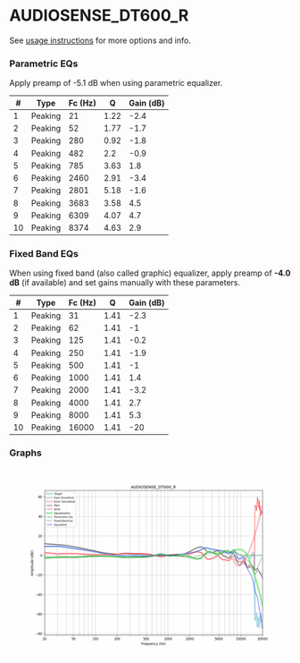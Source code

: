 # AUDIOSENSE_DT600_R
See [usage instructions](https://github.com/jaakkopasanen/AutoEq#usage) for more options and info.

### Parametric EQs
Apply preamp of -5.1 dB when using parametric equalizer.

|   # | Type    |   Fc (Hz) |    Q |   Gain (dB) |
|-----|---------|-----------|------|-------------|
|   1 | Peaking |        21 | 1.22 |        -2.4 |
|   2 | Peaking |        52 | 1.77 |        -1.7 |
|   3 | Peaking |       280 | 0.92 |        -1.8 |
|   4 | Peaking |       482 | 2.2  |        -0.9 |
|   5 | Peaking |       785 | 3.63 |         1.8 |
|   6 | Peaking |      2460 | 2.91 |        -3.4 |
|   7 | Peaking |      2801 | 5.18 |        -1.6 |
|   8 | Peaking |      3683 | 3.58 |         4.5 |
|   9 | Peaking |      6309 | 4.07 |         4.7 |
|  10 | Peaking |      8374 | 4.63 |         2.9 |

### Fixed Band EQs
When using fixed band (also called graphic) equalizer, apply preamp of **-4.0 dB** (if available) and set gains manually with these parameters.

|   # | Type    |   Fc (Hz) |    Q |   Gain (dB) |
|-----|---------|-----------|------|-------------|
|   1 | Peaking |        31 | 1.41 |        -2.3 |
|   2 | Peaking |        62 | 1.41 |        -1   |
|   3 | Peaking |       125 | 1.41 |        -0.2 |
|   4 | Peaking |       250 | 1.41 |        -1.9 |
|   5 | Peaking |       500 | 1.41 |        -1   |
|   6 | Peaking |      1000 | 1.41 |         1.4 |
|   7 | Peaking |      2000 | 1.41 |        -3.2 |
|   8 | Peaking |      4000 | 1.41 |         2.7 |
|   9 | Peaking |      8000 | 1.41 |         5.3 |
|  10 | Peaking |     16000 | 1.41 |       -20   |

### Graphs
![](./AUDIOSENSE_DT600_R.png)
